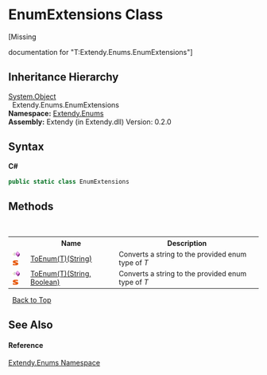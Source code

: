 # EnumExtensions Class
 

\[Missing <summary> documentation for "T:Extendy.Enums.EnumExtensions"\]


## Inheritance Hierarchy
<a href="https://docs.microsoft.com/dotnet/api/system.object" target="_blank">System.Object</a><br />&nbsp;&nbsp;Extendy.Enums.EnumExtensions<br />
**Namespace:**&nbsp;<a href="N_Extendy_Enums">Extendy.Enums</a><br />**Assembly:**&nbsp;Extendy (in Extendy.dll) Version: 0.2.0

## Syntax

**C#**<br />
``` C#
public static class EnumExtensions
```


## Methods
&nbsp;<table><tr><th></th><th>Name</th><th>Description</th></tr><tr><td>![Public method](media/pubmethod.gif "Public method")![Static member](media/static.gif "Static member")</td><td><a href="M_Extendy_Enums_EnumExtensions_ToEnum__1">ToEnum(T)(String)</a></td><td>
Converts a string to the provided enum type of *T*</td></tr><tr><td>![Public method](media/pubmethod.gif "Public method")![Static member](media/static.gif "Static member")</td><td><a href="M_Extendy_Enums_EnumExtensions_ToEnum__1_1">ToEnum(T)(String, Boolean)</a></td><td>
Converts a string to the provided enum type of *T*</td></tr></table>&nbsp;
<a href="#enumextensions-class">Back to Top</a>

## See Also


#### Reference
<a href="N_Extendy_Enums">Extendy.Enums Namespace</a><br />
